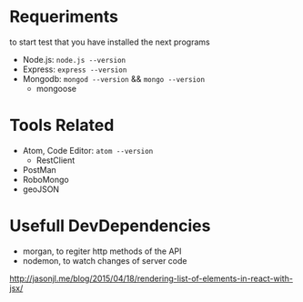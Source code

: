 # Requeriments
to start test that you have installed the next programs
- Node.js: `node.js --version`
- Express: `express --version`
- Mongodb: `mongod --version` && `mongo --version`
  - mongoose

# Tools Related
- Atom, Code Editor: `atom --version`
  - RestClient
- PostMan
- RoboMongo
- geoJSON

# Usefull DevDependencies
- morgan, to regiter http methods of the API
- nodemon, to watch changes of server code

http://jasonjl.me/blog/2015/04/18/rendering-list-of-elements-in-react-with-jsx/
